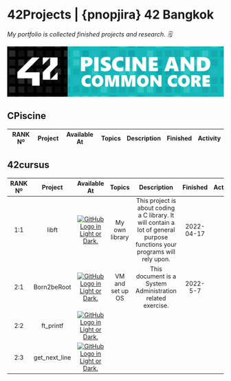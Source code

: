 # 42Projects | {pnopjira} 42 Bangkok
*My portfolio is collected finished  projects and research. 🗒*

<div align="center">
  <img src="https://github.com/jotavare/jotavare/blob/main/42/banners/resources/github_resources_banner_piscine_and_common_core.png">
</div>

## CPiscine

|  RANK Nº  | Project | Available At | Topics | Description | Finished | Activity |
| :-------: | :-----: | :----------: | :----: | :---------: | :------: | :------: |

## 42cursus

|  RANK Nº  | Project | Available At | Topics | Description | Finished | Activity |
| :-------: | :-----: | :----------: | :----: | :----------: | :------: | :------: |
| 1:1 | libft | <a href="https://github.com/LemonMints42BKK/00Rank_42Project"><picture><source media="(prefers-color-scheme: dark)" srcset="https://user-images.githubusercontent.com/40824677/205689829-11cbb3fd-d452-4846-a799-0be90146192e.png"><source media="(prefers-color-scheme: light)" srcset="https://user-images.githubusercontent.com/40824677/205689834-f6b698a0-844d-46c2-8cca-2051cd3a9ef0.png"><img alt="GitHub Logo in Light or Dark." src="https://user-images.githubusercontent.com/40824677/205689829-11cbb3fd-d452-4846-a799-0be90146192e.png"></picture></a>  | My own library |This project is about coding a C library. It will contain a lot of general purpose functions your programs will rely upon. | 2022-04-17 | |
| 2:1 | Born2beRoot | <a href="https://github.com/madebypixel02/CPP-Module-01"><picture><source media="(prefers-color-scheme: dark)" srcset="https://user-images.githubusercontent.com/40824677/205689829-11cbb3fd-d452-4846-a799-0be90146192e.png"><source media="(prefers-color-scheme: light)" srcset="https://user-images.githubusercontent.com/40824677/205689834-f6b698a0-844d-46c2-8cca-2051cd3a9ef0.png"><img alt="GitHub Logo in Light or Dark." src="https://user-images.githubusercontent.com/40824677/205689829-11cbb3fd-d452-4846-a799-0be90146192e.png"></picture></a> | VM and set up OS | This document is a System Administration related exercise. | 2022-5-7 | |
| 2:2 | ft_printf | <a href="https://github.com/madebypixel02/CPP-Module-01"><picture><source media="(prefers-color-scheme: dark)" srcset="https://user-images.githubusercontent.com/40824677/205689829-11cbb3fd-d452-4846-a799-0be90146192e.png"><source media="(prefers-color-scheme: light)" srcset="https://user-images.githubusercontent.com/40824677/205689834-f6b698a0-844d-46c2-8cca-2051cd3a9ef0.png"><img alt="GitHub Logo in Light or Dark." src="https://user-images.githubusercontent.com/40824677/205689829-11cbb3fd-d452-4846-a799-0be90146192e.png"></picture></a> |  | | | |
| 2:3 | get_next_line | <a href="https://github.com/madebypixel02/CPP-Module-01"><picture><source media="(prefers-color-scheme: dark)" srcset="https://user-images.githubusercontent.com/40824677/205689829-11cbb3fd-d452-4846-a799-0be90146192e.png"><source media="(prefers-color-scheme: light)" srcset="https://user-images.githubusercontent.com/40824677/205689834-f6b698a0-844d-46c2-8cca-2051cd3a9ef0.png"><img alt="GitHub Logo in Light or Dark." src="https://user-images.githubusercontent.com/40824677/205689829-11cbb3fd-d452-4846-a799-0be90146192e.png"></picture></a> |  | | | |


